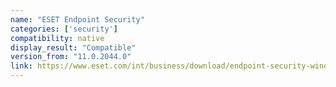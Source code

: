 ```yaml
---
name: "ESET Endpoint Security"
categories: ['security']
compatibility: native
display_result: "Compatible"
version_from: "11.0.2044.0"
link: https://www.eset.com/int/business/download/endpoint-security-windows/
---
```

